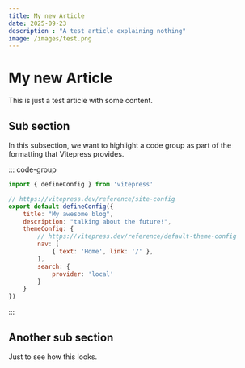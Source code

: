 ```yaml
---
title: My new Article
date: 2025-09-23
description : "A test article explaining nothing"
image: /images/test.png
---
```


# My new Article

This is just a test article with some content.

## Sub section

In this subsection, we want to highlight a code group as part of the formatting that Vitepress provides.

::: code-group
```js [config.js]
import { defineConfig } from 'vitepress'

// https://vitepress.dev/reference/site-config
export default defineConfig({
    title: "My awesome blog",
    description: "talking about the future!",
    themeConfig: {
        // https://vitepress.dev/reference/default-theme-config
        nav: [
            { text: 'Home', link: '/' },
        ],
        search: {
            provider: 'local'
        }
    }
})
```
:::

## Another sub section

Just to see how this looks.